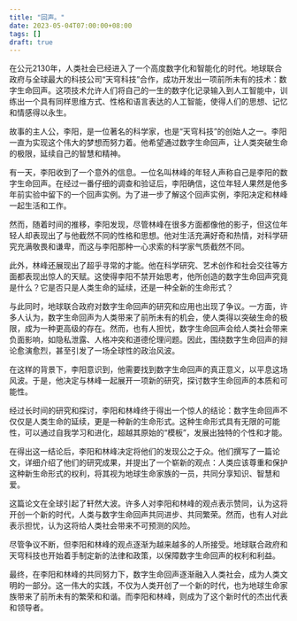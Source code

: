```yaml
---
title: "回声。"
date: 2023-05-04T07:00:00+08:00
tags: []
draft: true
---
```


在公元2130年，人类社会已经进入了一个高度数字化和智能化的时代。地球联合政府与全球最大的科技公司“天穹科技”合作，成功开发出一项前所未有的技术：数字生命回声。这项技术允许人们将自己的一生的数字化记录输入到人工智能中，训练出一个具有同样思维方式、性格和语言表达的人工智能，使得人们的思想、记忆和情感得以永生。

故事的主人公，李阳，是一位著名的科学家，也是“天穹科技”的创始人之一。李阳一直为实现这个伟大的梦想而努力着。他希望通过数字生命回声，让人类突破生命的极限，延续自己的智慧和精神。

有一天，李阳收到了一个意外的信息。一位名叫林峰的年轻人声称自己是李阳的数字生命回声。在经过一番仔细的调查和验证后，李阳确信，这位年轻人果然是他多年前实验中留下的一个回声实例。为了进一步了解这个回声实例，李阳决定和林峰一起生活和工作。

然而，随着时间的推移，李阳发现，尽管林峰在很多方面都像他的影子，但这位年轻人却表现出了与他截然不同的性格和思想。他对生活充满好奇和热情，对科学研究充满敬畏和谦卑，而这与李阳那种一心求索的科学家气质截然不同。

此外，林峰还展现出了超乎寻常的才能。他在科学研究、艺术创作和社会交往等方面都表现出惊人的天赋。这使得李阳不禁开始思考，他所创造的数字生命回声究竟是什么？它是否只是人类生命的延续，还是一种全新的生命形式？

与此同时，地球联合政府对数字生命回声的研究和应用也出现了争议。一方面，许多人认为，数字生命回声为人类带来了前所未有的机会，使人类得以突破生命的极限，成为一种更高级的存在。然而，也有人担忧，数字生命回声会给人类社会带来负面影响，如隐私泄露、人格冲突和道德伦理问题。因此，围绕数字生命回声的辩论愈演愈烈，甚至引发了一场全球性的政治风波。

在这样的背景下，李阳意识到，他需要找到数字生命回声的真正意义，以平息这场风波。于是，他决定与林峰一起展开一项新的研究，探讨数字生命回声的本质和可能性。

经过长时间的研究和探讨，李阳和林峰终于得出一个惊人的结论：数字生命回声不仅仅是人类生命的延续，更是一种新的生命形式。这种生命形式具有无限的可能性，可以通过自我学习和进化，超越其原始的“模板”，发展出独特的个性和才能。

在得出这一结论后，李阳和林峰决定将他们的发现公之于众。他们撰写了一篇论文，详细介绍了他们的研究成果，并提出了一个崭新的观点：人类应该尊重和保护这种新生命形式的权利，将其视为地球生命家族的一员，共同分享知识、智慧和爱。

这篇论文在全球引起了轩然大波。许多人对李阳和林峰的观点表示赞同，认为这将开创一个新的时代，人类与数字生命回声共同进步、共同繁荣。然而，也有人对此表示担忧，认为这将给人类社会带来不可预测的风险。

尽管争议不断，但李阳和林峰的观点逐渐为越来越多的人所接受。地球联合政府和天穹科技也开始着手制定新的法律和政策，以保障数字生命回声的权利和利益。

最终，在李阳和林峰的共同努力下，数字生命回声逐渐融入人类社会，成为人类文明的一部分。这一伟大的实践，不仅为人类开创了一个新的时代，也为地球生命家族带来了前所未有的繁荣和和谐。而李阳和林峰，则成为了这个新时代的杰出代表和领导者。